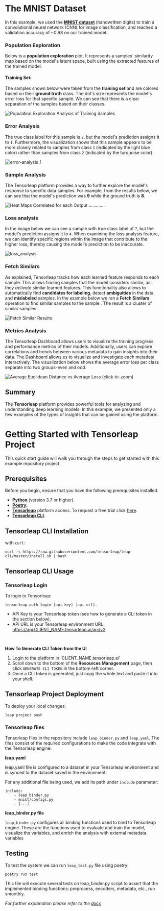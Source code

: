 # The MNIST Dataset

In this example, we used the [**MNIST dataset**](http://yann.lecun.com/exdb/mnist/) (handwritten digits) to train a convolutional neural network (CNN) for image classification, and reached a validation accuracy of \~0.98 on our trained model.

### Population Exploration <a href="#population-exploration" id="population-exploration"></a>

Below is a **population exploration** plot. It represents a samples' similarity map based on the model's latent space, built using the extracted features of the trained model.

#### Training Set:

The samples shown below were taken from the **training set** and are colored based on their **ground truth** class. The dot's size represents the model's error loss for that specific sample. We can see that there is a clear separation of the samples based on their classes.

![Population Exploration Analysis of Training Samples](images/population_exploration_training.png)


### Error Analysis <a href="#error-analysis" id="error-analysis"></a>

The true class label for this sample is `2`, but the model's prediction assigns it to `1`.
Furthermore, the visualization shows that this sample appears to be more closely related to samples from class `1` 
(indicated by the light blue color) rather than samples from class `2` (indicated by the turquoise color).

![error-analysis_1](images/error-analysis_1.png)

### Sample Analysis <a href="#sample-analysis" id="sample-analysis"></a>

The Tensorleap platform provides a way to further explore the model's response to specific data samples. For example, from the results below, we can see that the model's prediction was **9** while the ground truth is **8**. 

![Heat Maps Correlated for each Output](../.gitbook/assets/mnist-sample-analysis.gif)
.............

### Loss analysis

In the image below we can see a sample with true class label of `7`, but the model's prediction assigns it to `4`.
When examining the loss analysis feature, we can identify specific regions within the image that contribute to the 
higher loss, thereby causing the model's prediction to be inaccurate.

![loss_analysis](images/loss_analysis.png)

### Fetch Similars <a href="#fetch-similars" id="fetch-similars"></a>

As explained, Tensorleap tracks how each learned feature responds to each sample. This allows finding samples that the model considers similar, as they _activate_ similar learned features.
This functionality also allows to automatically find **candidates for labeling**, detect **ambiguities** in the data and **mislabeled** samples.&#x20;
In the example below we ran a **Fetch Similars** operation to find similar samples to the sample <img src="images/8.png" alt="" data-size="line">. The result is a cluster of similar samples:

![Fetch Similar Results](images/Fetch_Similars_6.png)

### Metrics Analysis <a href="#results-analysis" id="results-analysis"></a>

The Tensorleap Dashboard allows users to visualize the training progress and performance metrics of their models. Additionally, users can explore correlations and trends between various metadata to gain insights into their data.
The Dashboard allows us to visualize and investigate each metadata interactively. The visualization below shows the average error loss per class separate into two groups-even and odd.

![Average Euclidean Distance vs Average Loss (click-to-zoom)](images/Metrics_Analysis.png)

## Summary

The **Tensorleap** platform provides powerful tools for analyzing and understanding deep learning models. In this example, we presented only a few examples of the types of insights that can be gained using the platform.&#x20;


# Getting Started with Tensorleap Project

This quick start guide will walk you through the steps to get started with this example repository project.

## Prerequisites

Before you begin, ensure that you have the following prerequisites installed:

- **[Python](https://www.python.org/)** (version 3.7 or higher).
- **[Poetry](https://python-poetry.org/)**.
- **[Tensorleap](https://tensorleap.ai/)** platform access. To request a free trial click [here](https://meetings.hubspot.com/esmus/free-trial).
- **[Tensorleap CLI](https://github.com/tensorleap/leap-cli)**.

## Tensorleap **CLI Installation**

with `curl`:

```
curl -s https://raw.githubusercontent.com/tensorleap/leap-cli/master/install.sh | bash
```

## Tensorleap CLI Usage

### Tensorleap **Login**

To login to Tensorleap:

```
tensorleap auth login [api key] [api url].
```

- API Key is your Tensorleap token (see how to generate a CLI token in the section below).
- API URL is your Tensorleap environment URL: https://api.CLIENT_NAME.tensorleap.ai/api/v2

<br>

**How To Generate CLI Token from the UI**

1. Login to the platform in 'CLIENT_NAME.tensorleap.ai'
2. Scroll down to the bottom of the **Resources Management** page, then click `GENERATE CLI TOKEN` in the bottom-left corner.
3. Once a CLI token is generated, just copy the whole text and paste it into your shell.


## Tensorleap **Project Deployment**

To deploy your local changes:

```
leap project push
```

### **Tensorleap files**

Tensorleap files in the repository include `leap_binder.py` and `leap.yaml`. The files consist of the  required configurations to make the code integrate with the Tensorleap engine:

**leap.yaml**

leap.yaml file is configured to a dataset in your Tensorleap environment and is synced to the dataset saved in the environment.

For any additional file being used, we add its path under `include` parameter:

```
include:
    - leap_binder.py
    - mnist/configs.py
    - [...]
```

**leap_binder.py file**

`leap_binder.py` configures all binding functions used to bind to Tensorleap engine. These are the functions used to evaluate and train the model, visualize the variables, and enrich the analysis with external metadata variables

## Testing

To test the system we can run `leap_test.py` file using poetry:

```
poetry run test
```

This file will execute several tests on leap_binder.py script to assert that the implemented binding functions: preprocess, encoders,  metadata, etc.,  run smoothly.

*For further explanation please refer to the [docs](https://docs.tensorleap.ai/)*
